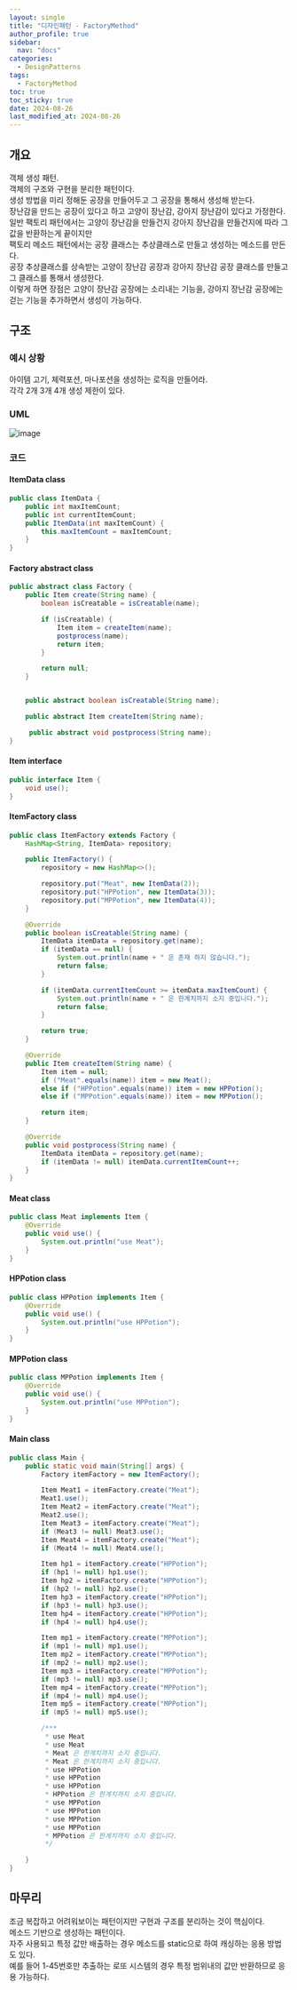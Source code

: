 ```yaml
---
layout: single
title: "디자인패턴 - FactoryMethod"
author_profile: true
sidebar:
  nav: "docs"
categories: 
  - DesignPatterns
tags:
  - FactoryMethod
toc: true
toc_sticky: true
date: 2024-08-26
last_modified_at: 2024-08-26
---
```


## 개요
객체 생성 패턴.  
객체의 구조와 구현을 분리한 패턴이다.  
생성 방법을 미리 정해둔 공장을 만들어두고 그 공장을 통해서 생성해 받는다.  
장난감을 만드는 공장이 있다고 하고 고양이 장난감, 강아지 장난감이 있다고 가정한다.  
일반 팩토리 패턴에서는 고양이 장난감을 만들건지 강아지 장난감을 만들건지에 따라 그 값을 반환하는게 끝이지만  
팩토리 메소드 패턴에서는 공장 클래스는 추상클래스로 만들고 생성하는 메소드를 만든다.  
공장 추상클래스를 상속받는 고양이 장난감 공장과 강아지 장난감 공장 클래스를 만들고 그 클래스를 통해서 생성한다.  
이렇게 하면 장점은 고양이 장난감 공장에는 소리내는 기능을, 강아지 장난감 공장에는 걷는 기능을 추가하면서 생성이 가능하다.

## 구조
### 예시 상황
아이템 고기, 체력포션, 마나포션을 생성하는 로직을 만들어라.  
각각 2개 3개 4개 생성 제한이 있다.

### UML
![image](../../../images/design/design-pattern/design-pattern_factorymethod.PNG)

### 코드
#### ItemData class
```java
public class ItemData {
    public int maxItemCount;
    public int currentItemCount;
    public ItemData(int maxItemCount) {
        this.maxItemCount = maxItemCount;
    }
}

```

#### Factory abstract class
```java
public abstract class Factory {
    public Item create(String name) {
        boolean isCreatable = isCreatable(name);

        if (isCreatable) {
            Item item = createItem(name);
            postprocess(name);
            return item;
        }

        return null;
    }


    public abstract boolean isCreatable(String name);

    public abstract Item createItem(String name);

     public abstract void postprocess(String name);
}
```

#### Item interface
```java
public interface Item {
    void use();
}

```

#### ItemFactory class
```java
public class ItemFactory extends Factory {
    HashMap<String, ItemData> repository;

    public ItemFactory() {
        repository = new HashMap<>();

        repository.put("Meat", new ItemData(2));
        repository.put("HPPotion", new ItemData(3));
        repository.put("MPPotion", new ItemData(4));
    }

    @Override
    public boolean isCreatable(String name) {
        ItemData itemData = repository.get(name);
        if (itemData == null) {
            System.out.println(name + " 은 존재 하지 않습니다.");
            return false;
        }

        if (itemData.currentItemCount >= itemData.maxItemCount) {
            System.out.println(name + " 은 한계치까지 소지 중입니다.");
            return false;
        }

        return true;
    }

    @Override
    public Item createItem(String name) {
        Item item = null;
        if ("Meat".equals(name)) item = new Meat();
        else if ("HPPotion".equals(name)) item = new HPPotion();
        else if ("MPPotion".equals(name)) item = new MPPotion();

        return item;
    }

    @Override
    public void postprocess(String name) {
        ItemData itemData = repository.get(name);
        if (itemData != null) itemData.currentItemCount++;
    }
}
```

#### Meat class
```java
public class Meat implements Item {
    @Override
    public void use() {
        System.out.println("use Meat");
    }
}
```

#### HPPotion class
```java
public class HPPotion implements Item {
    @Override
    public void use() {
        System.out.println("use HPPotion");
    }
}
```

#### MPPotion class
```java
public class MPPotion implements Item {
    @Override
    public void use() {
        System.out.println("use MPPotion");
    }
}
```

#### Main class
```java
public class Main {
    public static void main(String[] args) {
        Factory itemFactory = new ItemFactory();

        Item Meat1 = itemFactory.create("Meat");
        Meat1.use();
        Item Meat2 = itemFactory.create("Meat");
        Meat2.use();
        Item Meat3 = itemFactory.create("Meat");
        if (Meat3 != null) Meat3.use();
        Item Meat4 = itemFactory.create("Meat");
        if (Meat4 != null) Meat4.use();

        Item hp1 = itemFactory.create("HPPotion");
        if (hp1 != null) hp1.use();
        Item hp2 = itemFactory.create("HPPotion");
        if (hp2 != null) hp2.use();
        Item hp3 = itemFactory.create("HPPotion");
        if (hp3 != null) hp3.use();
        Item hp4 = itemFactory.create("HPPotion");
        if (hp4 != null) hp4.use();

        Item mp1 = itemFactory.create("MPPotion");
        if (mp1 != null) mp1.use();
        Item mp2 = itemFactory.create("MPPotion");
        if (mp2 != null) mp2.use();
        Item mp3 = itemFactory.create("MPPotion");
        if (mp3 != null) mp3.use();
        Item mp4 = itemFactory.create("MPPotion");
        if (mp4 != null) mp4.use();
        Item mp5 = itemFactory.create("MPPotion");
        if (mp5 != null) mp5.use();

        /***
         * use Meat
         * use Meat
         * Meat 은 한계치까지 소지 중입니다.
         * Meat 은 한계치까지 소지 중입니다.
         * use HPPotion
         * use HPPotion
         * use HPPotion
         * HPPotion 은 한계치까지 소지 중입니다.
         * use MPPotion
         * use MPPotion
         * use MPPotion
         * use MPPotion
         * MPPotion 은 한계치까지 소지 중입니다.
         */

    }
}
```

## 마무리
조금 복잡하고 어려워보이는 패턴이지만 구현과 구조를 분리하는 것이 핵심이다.  
메소드 기반으로 생성하는 패턴이다.  
자주 사용되고 특정 값만 배출하는 경우 메소드를 static으로 하여 캐싱하는 응용 방법도 있다.  
예를 들어 1-45번호만 추출하는 로또 시스템의 경우 특정 범위내의 값만 반환하므로 응용 가능하다.